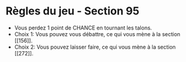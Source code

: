 # Règles du jeu - Section 95

- Vous perdez 1 point de CHANCE en tournant les talons.
- Choix 1: Vous pouvez vous débattre, ce qui vous mène à la section [[156]].
- Choix 2: Vous pouvez laisser faire, ce qui vous mène à la section [[272]].